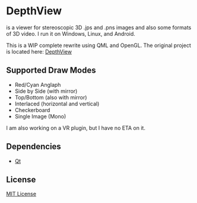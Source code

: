DepthView
=========
is a viewer for stereoscopic 3D .jps and .pns images and also some formats of 3D video. I run it on Windows, Linux, and Android.

This is a WIP complete rewrite using QML and OpenGL. The original project is located here: [DepthView]

Supported Draw Modes
--------------------
* Red/Cyan Anglaph
* Side by Side (with mirror)
* Top/Bottom (also with mirror)
* Interlaced (horizontal and vertical)
* Checkerboard
* Single Image (Mono)

I am also working on a VR plugin, but I have no ETA on it.

Dependencies
------------
* [Qt]

License
-------
[MIT License]

[DepthView]:https://github.com/chipgw/depthview
[Qt]:http://www.qt.io
[MIT License]:LICENSE
